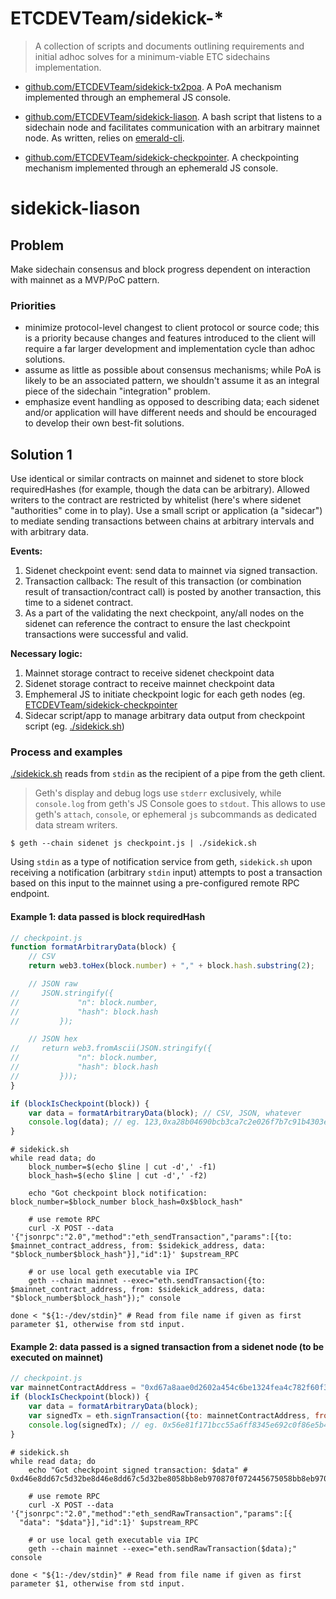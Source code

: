 # ETCDEVTeam/sidekick-*

> A collection of scripts and documents outlining requirements and initial adhoc solves for a minimum-viable ETC sidechains implementation.

- [github.com/ETCDEVTeam/sidekick-tx2poa](http://github.com/ETCDEVTeam/sidekick-tx2poa). A PoA mechanism implemented through an emphemeral JS console.

- [github.com/ETCDEVTeam/sidekick-liason](http://github.com/ETCDEVTeam/sidekick-liason). A bash script that listens to a sidechain node and facilitates communication with an arbitrary mainnet node. As written, relies on [emerald-cli](https://github.com/ETCDEVTeam/emerald-cli).

- [github.com/ETCDEVTeam/sidekick-checkpointer](http://github.com/ETCDEVTeam/sidekick-checkpointer). A checkpointing mechanism implemented through an ephemerald JS console.


# sidekick-liason

## Problem

Make sidechain consensus and block progress dependent on interaction with mainnet as a MVP/PoC pattern.

### Priorities

- minimize protocol-level changest to client protocol or source code; this is a priority because changes and features introduced to the client will require a far larger development and implementation cycle than adhoc solutions.
- assume as little as possible about consensus mechanisms; while PoA is likely to be an associated pattern, we shouldn't assume it as an integral piece of the sidechain "integration" problem.
- emphasize event handling as opposed to describing data; each sidenet and/or application will have different needs and should be encouraged to develop their own best-fit solutions.

## Solution 1

Use identical or similar contracts on mainnet and sidenet to store block requiredHashes (for example, though the data can be arbitrary). Allowed writers to the contract are restricted by whitelist (here's where sidenet "authorities" come in to play). Use a small script or application (a "sidecar") to mediate sending transactions between chains at arbitrary intervals and with arbitrary data.

__Events:__
1. Sidenet checkpoint event: send data to mainnet via signed transaction.
2. Transaction callback: The result of this transaction (or combination result of transaction/contract call) is posted by another transaction, this time to a sidenet contract.
3. As a part of the validating the next checkpoint, any/all nodes on the sidenet can reference the contract to ensure the last checkpoint transactions were successful and valid.

__Necessary logic:__
1. Mainnet storage contract to receive sidenet checkpoint data
2. Sidenet storage contract to receive mainnet checkpoint data
3. Emphemeral JS to initiate checkpoint logic for each geth nodes (eg. [ETCDEVTeam/sidekick-checkpointer](https://github.com/ETCDEVTeam/sidekick-checkpointer/blob/master/checkpoint.js)
4. Sidecar script/app to manage arbitrary data output from checkpoint script (eg. [./sidekick.sh](./sidekick.sh))

### Process and examples

[./sidekick.sh](./sidekick.sh) reads from `stdin` as the recipient of a pipe from the geth client.

> Geth's display and debug logs use `stderr` exclusively, while `console.log` from geth's JS Console goes to `stdout`. This allows to use geth's `attach`, `console`, or ephemeral `js` subcommands as dedicated data stream writers.

```
$ geth --chain sidenet js checkpoint.js | ./sidekick.sh
```

Using `stdin` as a type of notification service from geth, `sidekick.sh` upon receiving a notification (arbitrary `stdin` input) attempts to post a transaction based on this input to the mainnet using a pre-configured remote RPC endpoint.

#### Example 1: data passed is block requiredHash
```js
// checkpoint.js
function formatArbitraryData(block) {
    // CSV
    return web3.toHex(block.number) + "," + block.hash.substring(2);

    // JSON raw
//     JSON.stringify({
//             "n": block.number,
//             "hash": block.hash
//         });

    // JSON hex
//     return web3.fromAscii(JSON.stringify({
//             "n": block.number,
//             "hash": block.hash
//         }));
}

if (blockIsCheckpoint(block)) {
    var data = formatArbitraryData(block); // CSV, JSON, whatever
    console.log(data); // eg. 123,0xa28b04690bcb3ca7c2e026f7b7c91b4303e6bcd75e08de1a8c53ed1826870c34
}
```

```shell
# sidekick.sh
while read data; do
    block_number=$(echo $line | cut -d',' -f1)
    block_hash=$(echo $line | cut -d',' -f2)

    echo "Got checkpoint block notification: block_number=$block_number block_hash=0x$block_hash"

    # use remote RPC
    curl -X POST --data '{"jsonrpc":"2.0","method":"eth_sendTransaction","params":[{to: $mainnet_contract_address, from: $sidekick_address, data: "$block_number$block_hash"}],"id":1}' $upstream_RPC

    # or use local geth executable via IPC
    geth --chain mainnet --exec="eth.sendTransaction({to: $mainnet_contract_address, from: $sidekick_address, data: "$block_number$block_hash"});" console

done < "${1:-/dev/stdin}" # Read from file name if given as first parameter $1, otherwise from std input.
```

#### Example 2: data passed is a signed transaction from a sidenet node (to be executed on mainnet)
```js
// checkpoint.js
var mainnetContractAddress = "0xd67a8aae0d2602a454c6be1324fea4c782f60f3f";
if (blockIsCheckpoint(block)) {
    var data = formatArbitraryData(block);
    var signedTx = eth.signTransaction({to: mainnetContractAddress, from: eth.accounts[0], data: data});
    console.log(signedTx); // eg. 0x56e81f171bcc55a6ff8345e692c0f86e5b48e01b996cadc001622fb5e363b421
}
```

```shell
# sidekick.sh
while read data; do
    echo "Got checkpoint signed transaction: $data" # 0xd46e8dd67c5d32be8d46e8dd67c5d32be8058bb8eb970870f072445675058bb8eb970870f072445675

    # use remote RPC
    curl -X POST --data '{"jsonrpc":"2.0","method":"eth_sendRawTransaction","params":[{
  "data": "$data"}],"id":1}' $upstream_RPC

    # or use local geth executable via IPC
    geth --chain mainnet --exec="eth.sendRawTransaction($data);" console

done < "${1:-/dev/stdin}" # Read from file name if given as first parameter $1, otherwise from std input.
```
